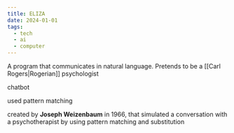 ```yaml
---
title: ELIZA
date: 2024-01-01
tags:
  - tech
  - ai
  - computer
---
```

A program that communicates in natural language. Pretends to be a [[Carl Rogers|Rogerian]] psychologist

chatbot

used pattern matching

created by **Joseph Weizenbaum** in 1966, that simulated a conversation with a psychotherapist by using pattern matching and substitution

